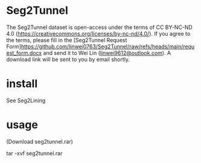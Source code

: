 # Seg2Tunnel

The Seg2Tunnel dataset is open-access under the terms of CC BY-NC-ND 4.0 (https://creativecommons.org/licenses/by-nc-nd/4.0/). If you agree to the terms, please fill in the [Seg2Tunnel Request Form]<https://github.com/linwei0763/Seg2Tunnel/raw/refs/heads/main/request_form.docx> and send it to Wei Lin (linwei9612@outlook.com). A download link will be sent to you by email shortly.

# install

See Seg2Lining

# usage

(Download seg2tunnel.rar)

tar -xvf seg2tunnel.rar
